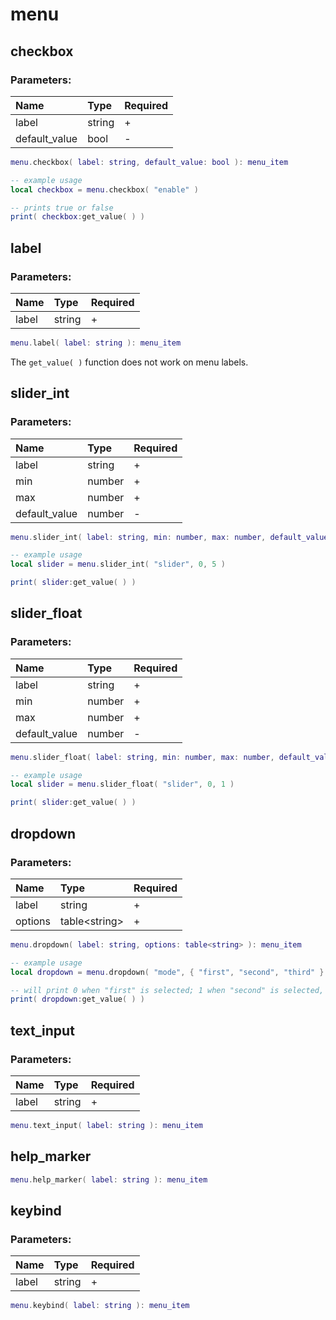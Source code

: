 # menu

## checkbox

### Parameters:

| Name | Type | Required |
| :--- | :--- | :--- |
| label | string | + |
| default\_value | bool | - |

```lua
menu.checkbox( label: string, default_value: bool ): menu_item
```

```lua
-- example usage
local checkbox = menu.checkbox( "enable" )

-- prints true or false
print( checkbox:get_value( ) )
```

## label

### Parameters:

| Name | Type | Required |
| :--- | :--- | :--- |
| label | string | + |

```lua
menu.label( label: string ): menu_item
```

The `get_value( )` function does not work on menu labels.

## slider\_int

### Parameters:

| Name | Type | Required |
| :--- | :--- | :--- |
| label | string | + |
| min | number | + |
| max | number | + |
| default\_value | number | - |

```lua
menu.slider_int( label: string, min: number, max: number, default_value: number ): menu_item
```

```lua
-- example usage
local slider = menu.slider_int( "slider", 0, 5 )

print( slider:get_value( ) )
```

## slider\_float

### Parameters:

| Name | Type | Required |
| :--- | :--- | :--- |
| label | string | + |
| min | number | + |
| max | number | + |
| default\_value | number | - |

```lua
menu.slider_float( label: string, min: number, max: number, default_value: number ): menu_item
```

```lua
-- example usage
local slider = menu.slider_float( "slider", 0, 1 )

print( slider:get_value( ) )
```

## dropdown

### Parameters:

| Name | Type | Required |
| :--- | :--- | :--- |
| label | string | + |
| options | table&lt;string&gt; | + |

```lua
menu.dropdown( label: string, options: table<string> ): menu_item
```

```lua
-- example usage
local dropdown = menu.dropdown( "mode", { "first", "second", "third" } )

-- will print 0 when "first" is selected; 1 when "second" is selected, ...
print( dropdown:get_value( ) )
```

## text\_input

### Parameters:

| Name | Type | Required |
| :--- | :--- | :--- |
| label | string | + |

```lua
menu.text_input( label: string ): menu_item
```

## help\_marker

```lua
menu.help_marker( label: string ): menu_item
```

## keybind

### Parameters:

| Name | Type | Required |
| :--- | :--- | :--- |
| label | string | + |

```lua
menu.keybind( label: string ): menu_item
```

